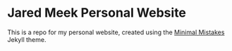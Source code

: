 # Jared Meek Personal Website

This is a repo for my personal website, created using the [Minimal Mistakes](https://mmistakes.github.io/minimal-mistakes/) Jekyll theme.
